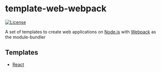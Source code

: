 # template-web-webpack

[![License](https://img.shields.io/badge/LICENSE-GPL%20v3.0-blue.svg)](https://www.gnu.org/licenses/gpl.html)

A set of templates to create web applications on [Node.js](https://nodejs.org/) with [Webpack](https://webpack.js.org/) as the module-bundler

## Templates

 - [React](react)